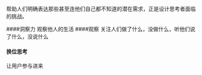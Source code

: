 帮助人们明确表达那些甚至连他们自己都不知道的潜在需求，正是设计思考者面临的挑战。

####洞察力
观察他人的生活
####观察
关注人们做了什么，没做什么，听他们说了什么，没说什么
#### 换位思考
让用户参与进来